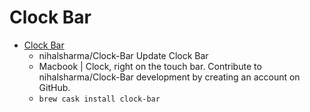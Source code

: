 # Clock Bar
- [Clock Bar](https://github.com/nihalsharma/Clock-Bar/)
  -  nihalsharma/Clock-Bar Update Clock Bar
  - Macbook | Clock, right on the touch bar. Contribute to nihalsharma/Clock-Bar development by creating an account on GitHub.
  - `brew cask install clock-bar`
